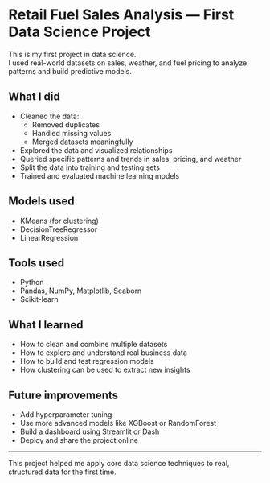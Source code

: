 # Retail Fuel Sales Analysis — First Data Science Project

This is my first project in data science.  
I used real-world datasets on sales, weather, and fuel pricing to analyze patterns and build predictive models.

## What I did

- Cleaned the data:
  - Removed duplicates
  - Handled missing values
  - Merged datasets meaningfully
- Explored the data and visualized relationships  
- Queried specific patterns and trends in sales, pricing, and weather  
- Split the data into training and testing sets  
- Trained and evaluated machine learning models

## Models used

- KMeans (for clustering)  
- DecisionTreeRegressor  
- LinearRegression  

## Tools used

- Python  
- Pandas, NumPy, Matplotlib, Seaborn  
- Scikit-learn  

## What I learned

- How to clean and combine multiple datasets  
- How to explore and understand real business data  
- How to build and test regression models  
- How clustering can be used to extract new insights

## Future improvements

- Add hyperparameter tuning  
- Use more advanced models like XGBoost or RandomForest  
- Build a dashboard using Streamlit or Dash  
- Deploy and share the project online

---

This project helped me apply core data science techniques to real, structured data for the first time.
